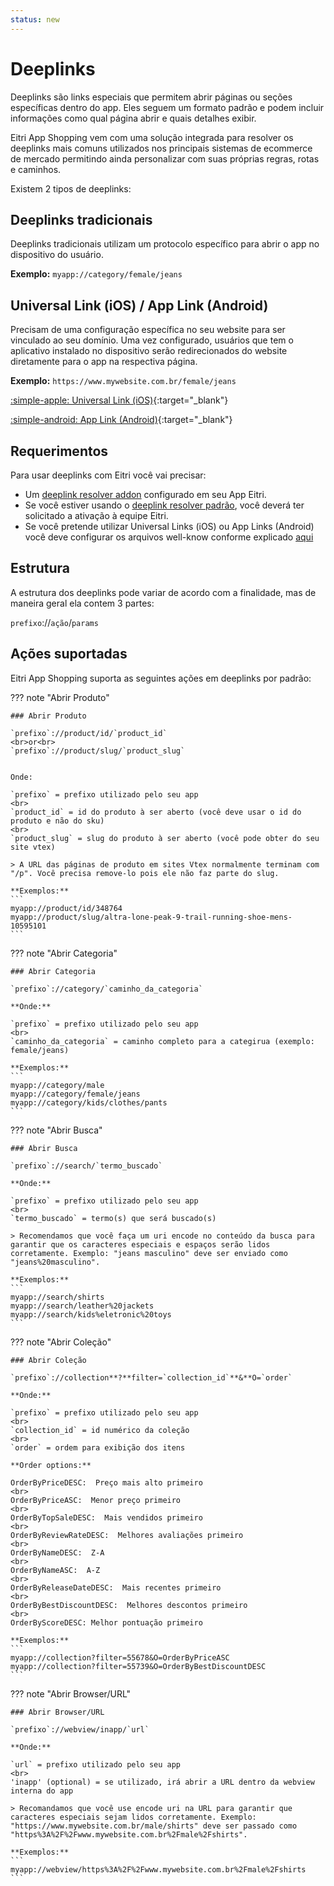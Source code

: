 ```yaml
---
status: new
---
```


# Deeplinks

Deeplinks são links especiais que permitem abrir páginas ou seções específicas dentro do app. Eles seguem um formato padrão e podem incluir informações como qual página abrir e quais detalhes exibir.

Eitri App Shopping vem com uma solução integrada para resolver os deeplinks mais comuns utilizados nos principais sistemas de ecommerce de mercado permitindo ainda personalizar com suas próprias regras, rotas e caminhos.

Existem 2 tipos de deeplinks:

## Deeplinks tradicionais

Deeplinks tradicionais utilizam um protocolo específico para abrir o app no dispositivo do usuário. 

**Exemplo:**
`myapp://category/female/jeans`

## Universal Link (iOS) / App Link (Android)

Precisam de uma configuração específica no seu website para ser vinculado ao seu domínio. Uma vez configurado, usuários que tem o aplicativo instalado no dispositivo serão redirecionados do website diretamente para o app na respectiva página.


**Exemplo:**
`https://www.mywebsite.com.br/female/jeans`

[:simple-apple: Universal Link (iOS)](https://developer.apple.com/documentation/xcode/supporting-universal-links-in-your-app){:target="_blank"}

[:simple-android: App Link (Android)](https://developer.android.com/training/app-links){:target="_blank"}


## Requerimentos

Para usar deeplinks com Eitri você vai precisar:

- Um [deeplink resolver addon](https://github.com/eitri-tech/eitri-shopping-addons) configurado em seu App Eitri.
- Se você estiver usando o [deeplink resolver padrão](https://github.com/eitri-tech/eitri-shopping-addons-deeplink-resolver?tab=readme-ov-file#ativando-o-deeplink-resolver-padr%C3%A3o-para-vtex), você deverá ter solicitado a ativação à equipe Eitri.
- Se você pretende utilizar Universal Links (iOS) ou App Links (Android) você deve configurar os arquivos well-know conforme explicado [aqui](#universal-link-ios--app-link-android)


## Estrutura

A estrutura dos deeplinks pode variar de acordo com a finalidade, mas de maneira geral ela contem 3 partes:

`prefixo`://`ação`/`params`


## Ações suportadas

Eitri App Shopping suporta as seguintes ações em deeplinks por padrão:

??? note "Abrir Produto"

    ### Abrir Produto

    `prefixo`://product/id/`product_id`
    <br>or<br>
    `prefixo`://product/slug/`product_slug`


    Onde:

    `prefixo` = prefixo utilizado pelo seu app
    <br>
    `product_id` = id do produto à ser aberto (você deve usar o id do produto e não do sku)
    <br>
    `product_slug` = slug do produto à ser aberto (você pode obter do seu site vtex)

    > A URL das páginas de produto em sites Vtex normalmente terminam com "/p". Você precisa remove-lo pois ele não faz parte do slug.

    **Exemplos:**
    ```
    myapp://product/id/348764
    myapp://product/slug/altra-lone-peak-9-trail-running-shoe-mens-10595101
    ```


??? note "Abrir Categoria"

    ### Abrir Categoria

    `prefixo`://category/`caminho_da_categoria`

    **Onde:**

    `prefixo` = prefixo utilizado pelo seu app
    <br>
    `caminho_da_categoria` = caminho completo para a categirua (exemplo: female/jeans)

    **Exemplos:**
    ```
    myapp://category/male
    myapp://category/female/jeans
    myapp://category/kids/clothes/pants
    ```

??? note "Abrir Busca"

    ### Abrir Busca

    `prefixo`://search/`termo_buscado`

    **Onde:**

    `prefixo` = prefixo utilizado pelo seu app
    <br>
    `termo_buscado` = termo(s) que será buscado(s)

    > Recomendamos que você faça um uri encode no conteúdo da busca para garantir que os caracteres especiais e espaços serão lidos corretamente. Exemplo: "jeans masculino" deve ser enviado como "jeans%20masculino".

    **Exemplos:**
    ```
    myapp://search/shirts
    myapp://search/leather%20jackets
    myapp://search/kids%eletronic%20toys
    ```


??? note "Abrir Coleção"

    ### Abrir Coleção

    `prefixo`://collection**?**filter=`collection_id`**&**O=`order`

    **Onde:**

    `prefixo` = prefixo utilizado pelo seu app
    <br>
    `collection_id` = id numérico da coleção
    <br>
    `order` = ordem para exibição dos itens

    **Order options:**

    OrderByPriceDESC:  Preço mais alto primeiro
    <br>
    OrderByPriceASC:  Menor preço primeiro
    <br>
    OrderByTopSaleDESC:  Mais vendidos primeiro
    <br>
    OrderByReviewRateDESC:  Melhores avaliações primeiro
    <br>
    OrderByNameDESC:  Z-A
    <br>
    OrderByNameASC:  A-Z
    <br>
    OrderByReleaseDateDESC:  Mais recentes primeiro
    <br>
    OrderByBestDiscountDESC:  Melhores descontos primeiro
    <br>
    OrderByScoreDESC: Melhor pontuação primeiro

    **Exemplos:**
    ```
    myapp://collection?filter=55678&O=OrderByPriceASC
    myapp://collection?filter=55739&O=OrderByBestDiscountDESC
    ```

<!--
??? note "Abrir Marca"

    ### Abrir Marca

    Marca


??? note "Abrir Carrinho"

    ### Abrir Carrinho

    Carrinho


??? note "Abrir Perfil"

    ### Abrir Perfil
    
    Perfil

??? note "Abrir Home"

    ### Abrir Home

    Home

-->


??? note "Abrir Browser/URL"

    ### Abrir Browser/URL

    `prefixo`://webview/inapp/`url`

    **Onde:**

    `url` = prefixo utilizado pelo seu app
    <br>
    'inapp' (optional) = se utilizado, irá abrir a URL dentro da webview interna do app

    > Recomandamos que você use encode uri na URL para garantir que caracteres especiais sejam lidos corretamente. Exemplo: "https://www.mywebsite.com.br/male/shirts" deve ser passado como "https%3A%2F%2Fwww.mywebsite.com.br%2Fmale%2Fshirts".

    **Exemplos:**
    ```
    myapp://webview/https%3A%2F%2Fwww.mywebsite.com.br%2Fmale%2Fshirts
    ```

